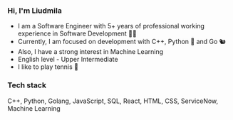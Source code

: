 ### Hi, I'm Liudmila

- I am a Software Engineer with 5+ years of professional working experience in Software Development 👩‍💻
- Currently, I am focused on development with C++, Python 🐍 and Go 🐿️ 
- Also, I have a strong interest in Machine Learning
- English level - Upper Intermediate
- I like to play tennis 🎾

### Tech stack
C++, Python, Golang, JavaScript, SQL, React, HTML, CSS, ServiceNow, Machine Learning

<!--
**liupi/liupi** is a ✨ _special_ ✨ repository because its `README.md` (this file) appears on your GitHub profile.

Here are some ideas to get you started:

- 🔭 I’m currently working on ...
- 🌱 I’m currently learning ...
- 👯 I’m looking to collaborate on ...
- 🤔 I’m looking for help with ...
- 💬 Ask me about ...
- 📫 How to reach me: ...
- 😄 Pronouns: ...
- ⚡ Fun fact: ...
-->
